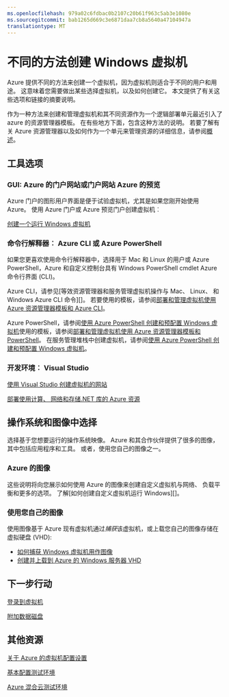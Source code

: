 ```yaml
---
ms.openlocfilehash: 979a02c6fdbac0b2107c20b61f963c5ab3e1080e
ms.sourcegitcommit: bab1265d669c3e6871daa7cb8a5640a47104947a
translationtype: MT
---
```

<properties
    pageTitle="不同的方法创建 Windows 虚拟机"
    description="列出创建 Windows 虚拟机的不同方法，并提供说明的链接。"
    services="virtual-machines"
    documentationCenter=""
    authors="KBDAzure"
    manager="timlt"
    editor=""
    tags="azure-resource-manager,azure-service-management"/>

<tags
    ms.service="virtual-machines"
    ms.devlang="na"
    ms.topic="index-page"
    ms.tgt_pltfrm="vm-windows"
    ms.workload="infrastructure-services"
    ms.date="07/15/2015"
    ms.author="kathydav"/>

# 不同的方法创建 Windows 虚拟机

Azure 提供不同的方法来创建一个虚拟机，因为虚拟机则适合于不同的用户和用途。 这意味着您需要做出某些选择虚拟机，以及如何创建它。 本文提供了有关这些选项和链接的摘要说明。

作为一种方法来创建和管理虚拟机和其不同资源作为一个逻辑部署单元最近引入了 azure 的资源管理器模板。 在有些地方下面，包含这种方法的说明。 若要了解有关 Azure 资源管理器以及如何作为一个单元来管理资源的详细信息，请参阅[概述][]。

## 工具选项

### GUI: Azure 的门户网站或门户网站 Azure 的预览

Azure 门户的图形用户界面是便于试验虚拟机，尤其是如果您刚开始使用 Azure。 使用 Azure 门户或 Azure 预览门户创建虚拟机︰

[创建一个运行 Windows 虚拟机][]

### 命令行解释器︰ Azure CLI 或 Azure PowerShell

如果您更喜欢使用命令行解释器中，选择用于 Mac 和 Linux 的用户或 Azure PowerShell，Azure 和自定义控制台具有 Windows PowerShell cmdlet Azure 命令行界面 (CLI)。

Azure CLI，请参见[等效资源管理器和服务管理虚拟机操作与 Mac、 Linux、 和 Windows Azure CLI 命令][]。 若要使用的模板，请参阅[部署和管理虚拟机使用 Azure 资源管理器模板和 Azure CLI][]。

Azure PowerShell，请参阅[使用 Azure PowerShell 创建和预配置 Windows 虚拟机][]使用的模板，请参阅[部署和管理虚拟机使用 Azure 资源管理器模板和 PowerShell][]。 在服务管理堆栈中创建虚拟机，请参阅[使用 Azure PowerShell 创建和预配置 Windows 虚拟机][]。

### 开发环境︰ Visual Studio

[使用 Visual Studio 创建虚拟机的网站][]

[部署使用计算、 网络和存储.NET 库的 Azure 资源][]

## 操作系统和图像中选择

选择基于您想要运行的操作系统映像。 Azure 和其合作伙伴提供了很多的图像，其中包括应用程序和工具。 或者，使用您自己的图像之一。

### Azure 的图像

这些说明将向您展示如何使用 Azure 的图像来创建自定义虚拟机与网络、 负载平衡和更多的选项。 了解[如何创建自定义虚拟机运行 Windows][]。

### 使用您自己的图像

使用图像基于 Azure 现有虚拟机通过*捕获*该虚拟机，或上载您自己的图像存储在虚拟硬盘 (VHD):

- [如何捕获 Windows 虚拟机用作图像][]
- [创建并上载到 Azure 的 Windows 服务器 VHD][]

## 下一步行动

[登录到虚拟机][]

[附加数据磁盘][]

## 其他资源
[关于 Azure 的虚拟机配置设置][]

[基本配置测试环境][]

[Azure 混合云测试环境][]

<!-- LINKS -->
[概述]: ../resource-group-overview.md

[创建一个运行 Windows 虚拟机]: virtual-machines-windows-tutorial.md

[等效资源管理器和服务管理的命令虚拟机操作与 Mac、 Linux、 和 Windows Azure CLI]:xplat-cli-azure-manage-vm-asm-arm.md
[部署和管理虚拟机使用 Azure 资源管理器模板和 Azure CLI]: virtual-machines-deploy-rmtemplates-azure-cli.md
[创建并预配置 Windows 资源管理器和 Azure PowerShell 的虚拟机]:  virtual-machines-ps-create-preconfigure-windows-resource-manager-vms.md
[部署和管理虚拟机使用 Azure 资源管理器模板和 PowerShell]: virtual-machines-deploy-rmtemplates-powershell.md
[使用 Azure PowerShell 创建和预配置 Windows 虚拟机]: virtual-machines-ps-create-preconfigure-windows-vms.md
[如何创建一个自定义的运行 Windows 的虚拟机]: virtual-machines-windows-create-custom.md

[如何捕获 Windows 虚拟机用作图像]:virtual-machines-capture-image-windows-server.md

[创建并上载到 Azure 的 Windows 服务器 VHD]: virtual-machines-create-upload-vhd-windows-server.md


[使用 Visual Studio 创建虚拟机的网站]: virtual-machines-dotnet-create-visual-studio-powershell.md
[部署使用计算、 网络和存储.NET 库的 Azure 资源]: virtual-machines-arm-deployment.md

[登录到虚拟机]: virtual-machines-log-on-windows-server.md

[附加数据磁盘]: storage-windows-attach-disk.md

[关于 Azure 的虚拟机配置设置]: http://msdn.microsoft.com/library/azure/dn763935.aspx

[基本配置测试环境]: virtual-machines-base-configuration-test-environment.md

[Azure 混合云测试环境]: virtual-machines-hybrid-cloud-test-environments.md

